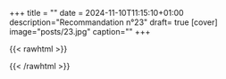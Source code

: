 +++
title = ""
date = 2024-11-10T11:15:10+01:00
description="Recommandation n°23"
draft= true
[cover]
image="posts/23.jpg"
caption=""
+++

{{< rawhtml >}}

{{< /rawhtml >}}